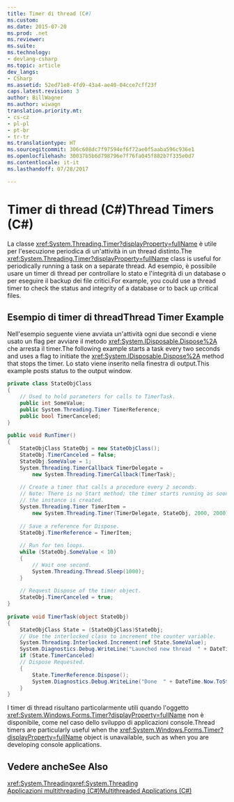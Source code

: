 ```yaml
---
title: Timer di thread (C#)
ms.custom: 
ms.date: 2015-07-20
ms.prod: .net
ms.reviewer: 
ms.suite: 
ms.technology:
- devlang-csharp
ms.topic: article
dev_langs:
- CSharp
ms.assetid: 52ed71e8-4fd9-43a4-ae40-04cce7cff23f
caps.latest.revision: 3
author: BillWagner
ms.author: wiwagn
translation.priority.mt:
- cs-cz
- pl-pl
- pt-br
- tr-tr
ms.translationtype: HT
ms.sourcegitcommit: 306c608dc7f97594ef6f72ae0f5aaba596c936e1
ms.openlocfilehash: 30037b5b6d798796e7f76fa045f882b7f335e0d7
ms.contentlocale: it-it
ms.lasthandoff: 07/28/2017

---
```

# <a name="thread-timers-c"></a><span data-ttu-id="4f681-102">Timer di thread (C#)</span><span class="sxs-lookup"><span data-stu-id="4f681-102">Thread Timers (C#)</span></span>
<span data-ttu-id="4f681-103">La classe <xref:System.Threading.Timer?displayProperty=fullName> è utile per l'esecuzione periodica di un'attività in un thread distinto.</span><span class="sxs-lookup"><span data-stu-id="4f681-103">The <xref:System.Threading.Timer?displayProperty=fullName> class is useful for periodically running a task on a separate thread.</span></span> <span data-ttu-id="4f681-104">Ad esempio, è possibile usare un timer di thread per controllare lo stato e l'integrità di un database o per eseguire il backup dei file critici.</span><span class="sxs-lookup"><span data-stu-id="4f681-104">For example, you could use a thread timer to check the status and integrity of a database or to back up critical files.</span></span>  
  
## <a name="thread-timer-example"></a><span data-ttu-id="4f681-105">Esempio di timer di thread</span><span class="sxs-lookup"><span data-stu-id="4f681-105">Thread Timer Example</span></span>  
 <span data-ttu-id="4f681-106">Nell'esempio seguente viene avviata un'attività ogni due secondi e viene usato un flag per avviare il metodo <xref:System.IDisposable.Dispose%2A> che arresta il timer.</span><span class="sxs-lookup"><span data-stu-id="4f681-106">The following example starts a task every two seconds and uses a flag to initiate the <xref:System.IDisposable.Dispose%2A> method that stops the timer.</span></span> <span data-ttu-id="4f681-107">Lo stato viene inserito nella finestra di output.</span><span class="sxs-lookup"><span data-stu-id="4f681-107">This example posts status to the output window.</span></span>  
  
```csharp  
private class StateObjClass  
{  
    // Used to hold parameters for calls to TimerTask.  
    public int SomeValue;  
    public System.Threading.Timer TimerReference;  
    public bool TimerCanceled;  
}  
  
public void RunTimer()  
{  
    StateObjClass StateObj = new StateObjClass();  
    StateObj.TimerCanceled = false;  
    StateObj.SomeValue = 1;  
    System.Threading.TimerCallback TimerDelegate =  
        new System.Threading.TimerCallback(TimerTask);  
  
    // Create a timer that calls a procedure every 2 seconds.  
    // Note: There is no Start method; the timer starts running as soon as   
    // the instance is created.  
    System.Threading.Timer TimerItem =  
        new System.Threading.Timer(TimerDelegate, StateObj, 2000, 2000);  
  
    // Save a reference for Dispose.  
    StateObj.TimerReference = TimerItem;    
  
    // Run for ten loops.  
    while (StateObj.SomeValue < 10)   
    {  
        // Wait one second.  
        System.Threading.Thread.Sleep(1000);    
    }  
  
    // Request Dispose of the timer object.  
    StateObj.TimerCanceled = true;    
}  
  
private void TimerTask(object StateObj)  
{  
    StateObjClass State = (StateObjClass)StateObj;  
    // Use the interlocked class to increment the counter variable.  
    System.Threading.Interlocked.Increment(ref State.SomeValue);  
    System.Diagnostics.Debug.WriteLine("Launched new thread  " + DateTime.Now.ToString());  
    if (State.TimerCanceled)      
    // Dispose Requested.  
    {  
        State.TimerReference.Dispose();  
        System.Diagnostics.Debug.WriteLine("Done  " + DateTime.Now.ToString());  
    }  
}  
```  
  
 <span data-ttu-id="4f681-108">I timer di thread risultano particolarmente utili quando l'oggetto <xref:System.Windows.Forms.Timer?displayProperty=fullName> non è disponibile, come nel caso dello sviluppo di applicazioni console.</span><span class="sxs-lookup"><span data-stu-id="4f681-108">Thread timers are particularly useful when the <xref:System.Windows.Forms.Timer?displayProperty=fullName> object is unavailable, such as when you are developing console applications.</span></span>  
  
## <a name="see-also"></a><span data-ttu-id="4f681-109">Vedere anche</span><span class="sxs-lookup"><span data-stu-id="4f681-109">See Also</span></span>  
 <span data-ttu-id="4f681-110"><xref:System.Threading></span><span class="sxs-lookup"><span data-stu-id="4f681-110"><xref:System.Threading></span></span>   
 [<span data-ttu-id="4f681-111">Applicazioni multithreading (C#)</span><span class="sxs-lookup"><span data-stu-id="4f681-111">Multithreaded Applications (C#)</span></span>](../../../../csharp/programming-guide/concepts/threading/multithreaded-applications.md)

